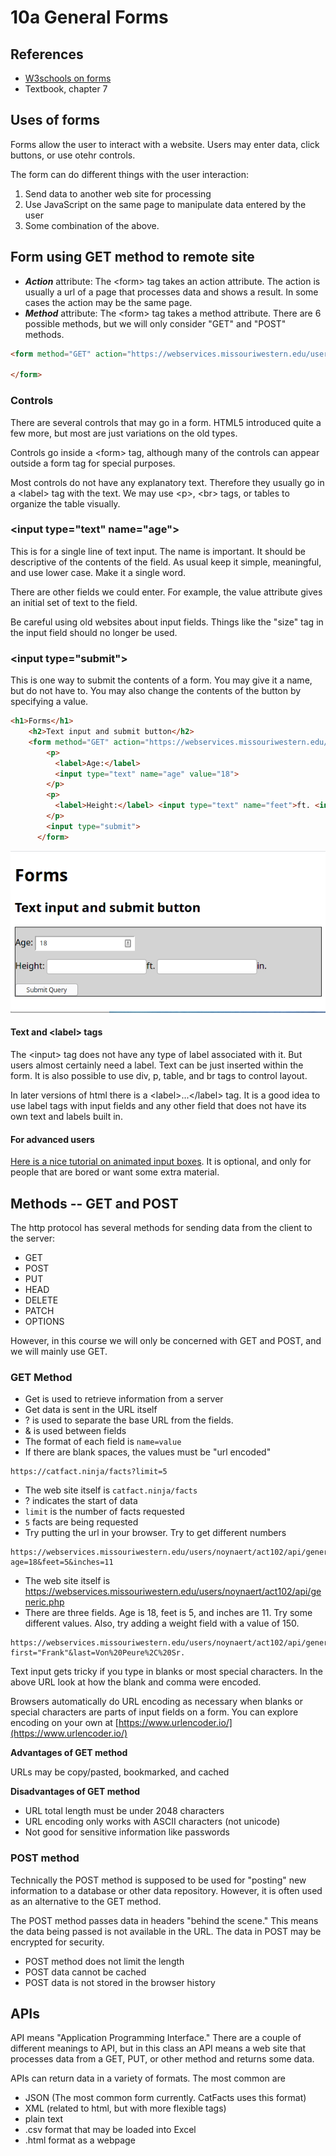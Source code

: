 # 10a General Forms

## References

* [W3schools on forms](https://www.w3schools.com/html/html_forms.asp)
* Textbook, chapter 7

## Uses of forms

Forms allow the user to interact with a website. Users may enter data, click buttons, or use otehr controls.

The form can do different things with the user interaction:

1. Send data to another web site for processing
2. Use JavaScript on the same page to manipulate data entered by the user
3. Some combination of the above.

## Form using GET method to remote site

* ***Action*** attribute: The &lt;form> tag takes an action attribute.  The action is usually a url of a page that processes data and shows a result.  In some cases the action may be the same page.
* ***Method*** attribute: The &lt;form> tag takes a method attribute.  There are 6 possible methods, but we will only consider "GET" and "POST" methods.  

```html
<form method="GET" action="https://webservices.missouriwestern.edu/users/noynaert/act102/api/generic.php">

</form>
```

### Controls

There are several controls that may go in a form.  HTML5 introduced quite a few more, but most are just variations on the old types.

Controls go inside a &lt;form> tag, although many of the controls can appear outside a form tag for special purposes.

Most controls do not have any explanatory text.  Therefore they usually go in a &lt;label> tag with the text.  We may use &lt;p>, &lt;br> tags, or tables to organize the table visually.

### &lt;input type="text" name="age">

This is for a single line of text input.  The name is important.  It should be descriptive of the contents of the field. As usual keep it simple, meaningful, and use lower case.  Make it a single word.

There are other fields we could enter.  For example, the value attribute gives an initial set of text to the field.

Be careful using old websites about input fields.  Things like the "size" tag in the input field should no longer be used.

### &lt;input type="submit">

This is one way to submit the contents of a form.  You may give it a name, but do not have to.  You may also change the contents of the button by specifying a value.

```html
<h1>Forms</h1>
    <h2>Text input and submit button</h2>
    <form method="GET" action="https://webservices.missouriwestern.edu/users/noynaert/act102/api/generic.php">
        <p>
          <label>Age:</label>
          <input type="text" name="age" value="18"> 
        </p>
        <p>
          <label>Height:</label> <input type="text" name="feet">ft. <input type="text" name="inches">in.
        </p>
        <input type="submit">
      </form>
```
![Example of Text Input in the browser](exampleCode/images/01TextAndSubmit.png)


#### Text and &lt;label> tags

The &lt;input> tag does not have any type of label associated with it.  But users almost certainly need a label. Text can be just inserted within the form.  It is also possible to use div, p, table, and br tags to control layout.

In later versions of html there is a &lt;label>...&lt;/label> tag.  It is a good idea to use label tags with input fields and any other field that does not have its own text and labels built in.

#### For advanced users

[Here is a nice tutorial on animated input boxes](https://www.youtube.com/watch?v=IxRJ8vplzAo).  It is optional, and only for people that are bored or want some extra material.

## Methods -- GET and POST

The http protocol has several methods for sending data from the client to the server:

* GET
* POST
* PUT
* HEAD
* DELETE
* PATCH
* OPTIONS

However, in this course we will only be concerned with GET and POST, and we will mainly use GET.

### GET Method

* Get is used to retrieve information from a server
* Get data is sent in the URL itself
* ? is used to separate the base URL from the fields. 
* & is used between fields
* The format of each field is `name=value`
* If there are blank spaces, the values must be "url encoded"

```
https://catfact.ninja/facts?limit=5
```
* The web site itself is `catfact.ninja/facts`
* ? indicates the start of data
* `limit` is the number of facts requested
* `5` facts are being requested
* Try putting the url in your browser.  Try to get different numbers

```
https://webservices.missouriwestern.edu/users/noynaert/act102/api/generic.php?age=18&feet=5&inches=11
```
* The web site itself is https://webservices.missouriwestern.edu/users/noynaert/act102/api/generic.php
* There are three fields.  Age is 18, feet is 5, and inches are 11.  Try some different values.  Also, try adding a weight field with a value of 150.

```
https://webservices.missouriwestern.edu/users/noynaert/act102/api/generic.php?first="Frank"&last=Von%20Peure%2C%20Sr.
```

Text input gets tricky if you type in blanks or most special characters. In the above URL look at how the blank and comma were encoded.

Browsers automatically do URL encoding as necessary when blanks or special characters are parts of input fields on a form.  You can explore encoding on your own at [https://www.urlencoder.io/](https://www.urlencoder.io/)

**Advantages of GET method**

URLs may be copy/pasted, bookmarked, and cached

**Disadvantages of GET method**

* URL total length must be under 2048 characters
* URL encoding only works with ASCII characters (not unicode)
* Not good for sensitive information like passwords

### POST method

Technically the POST method is supposed to be used for "posting" new information to a database or other data repository.  However, it is often used as an alternative to the GET method.

The POST method passes data in headers "behind the scene."  This means the data being passed is not available in the URL.  The data in POST may be encrypted for security.

* POST method does not limit the length
* POST data cannot be cached
* POST data is not stored in the browser history

## APIs

API means "Application Programming Interface."  There are a couple of different meanings to API, but in this class an API means a web site that processes data from a GET, PUT, or other method and returns some data.

APIs can return data in a variety of formats.  The most common are

* JSON (The most common form currently.  CatFacts uses this format)
* XML (related to html, but with more flexible tags)
* plain text
* .csv format that may be loaded into Excel
* .html format as a webpage
  
